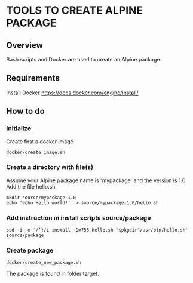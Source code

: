 # TOOLS TO CREATE ALPINE PACKAGE

## Overview
Bash scripts and Docker are used to create an Alpine package. 

## Requirements

Install Docker
https://docs.docker.com/engine/install/
## How to do

### Initialize

Create first a docker image
    
    docker/create_image.sh 
    
### Create a directory with file(s)

Assume your Alpine package name is 'mypackage' and the version is 1.0.
Add the file hello.sh.

    mkdir source/mypackage-1.0
    echo 'echo Hello world!'  > source/mypackage-1.0/hello.sh
 
 
### Add instruction in install scripts source/package    
    
    sed -i -e '/^}/i install -Dm755 hello.sh "$pkgdir"/usr/bin/hello.sh' source/package

### Create package

    docker/create_new_package.sh 

The package is found in folder target.

    